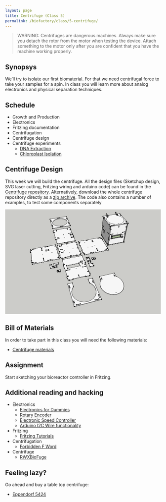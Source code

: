 ```yaml
---
layout: page
title: Centrifuge (Class 5)
permalink: /biofactory/class/5-centrifuge/
---
```


> WARNING: Centrifuges are dangerous machines. Always make sure you detach the rotor from the motor when testing the device. Attach something to the motor only after you are confident that you have the machine working properly.

## Synopsys

We’ll try to isolate our first biomaterial. For that we need centrifugal force to take your samples for a spin. In class you will learn more about analog electronics and physical separation techniques.

## Schedule

* Growth and Production
* Electronics
* Fritzing documentation
* Centrifugation
* Centrifuge design
* Centrifuge experiments
  * [DNA Extraction](/biofactory/class/5-centrifuge/DNA-extraction/)
  * [Chloroplast Isolation](/biofactory/class/5-centrifuge/chloroplast-isolation)

## Centrifuge Design

This week we will build the centrifuge. All the design files (Sketchup design, SVG laser cutting, Fritzing wiring and arduino code) can be found in the [Centrifuge repository](https://github.com/BioHackAcademy/BHA_Centrifuge). Alternatively, download  the whole centrifuge repository directly as a [zip archive](https://github.com/BioHackAcademy/BHA_Centrifuge/archive/master.zip).
The code also contains a number of examples, to test some components separately

![Sterile Hood](/biofactory/class/5/Centrifuge.png)

## Bill of Materials

In order to take part in this class you will need the following materials:

* [Centrifuge materials](/biofactory/class/5-centrifuge/centrifuge-materials/)

## Assignment

Start sketching your bioreactor controller in Fritzing.

## Additional reading and hacking

* Electronics
  * [Electronics for Dummies](http://www.amazon.com/Electronics-For-Dummies-Cathleen-Shamieh/dp/0470286970)
  * [Rotary Encoder](http://bildr.org/2012/08/rotary-encoder-arduino/)
  * [Electronic Speed Controller](http://www.rctoys.com/pr/2006/12/11/choosing-the-right-electronic-speed-control-esc-for-your-electric-rc-airplane/)
  * [Arduino I2C Wire functionality](http://www.arduino.cc/en/Reference/Wire)
* Fritzing
  * [Fritzing Tutorials](http://fritzing.org/learning/tutorials)
* Centrifugation
  * [Forbidden F Word](http://www.physicsclassroom.com/class/circles/Lesson-1/The-Forbidden-F-Word)
* Centrifuge
  * [RWXBioFuge](https://github.com/PieterVanBoheemen/RWXBioFuge)

## Feeling lazy?

Go ahead and buy a table top centrifuge:

* [Eppendorf 5424](http://www.eppendorf.com/int/index.php?sitemap=2.1&action=products&contentid=1&catalognode=22420)

